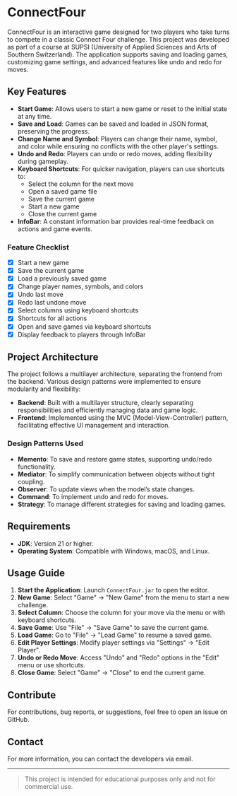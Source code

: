 # ConnectFour

ConnectFour is an interactive game designed for two players who take turns to compete in a classic Connect Four challenge. This project was developed as part of a course at SUPSI (University of Applied Sciences and Arts of Southern Switzerland). The application supports saving and loading games, customizing game settings, and advanced features like undo and redo for moves.

## Key Features

- **Start Game**: Allows users to start a new game or reset to the initial state at any time.
- **Save and Load**: Games can be saved and loaded in JSON format, preserving the progress.
- **Change Name and Symbol**: Players can change their name, symbol, and color while ensuring no conflicts with the other player's settings.
- **Undo and Redo**: Players can undo or redo moves, adding flexibility during gameplay.
- **Keyboard Shortcuts**: For quicker navigation, players can use shortcuts to:
  - Select the column for the next move
  - Open a saved game file
  - Save the current game
  - Start a new game
  - Close the current game
- **InfoBar**: A constant information bar provides real-time feedback on actions and game events.

### Feature Checklist

- [x] Start a new game
- [x] Save the current game
- [x] Load a previously saved game
- [x] Change player names, symbols, and colors
- [x] Undo last move
- [x] Redo last undone move
- [x] Select columns using keyboard shortcuts
- [x] Shortcuts for all actions
- [x] Open and save games via keyboard shortcuts
- [x] Display feedback to players through InfoBar

## Project Architecture

The project follows a multilayer architecture, separating the frontend from the backend. Various design patterns were implemented to ensure modularity and flexibility:

- **Backend**: Built with a multilayer structure, clearly separating responsibilities and efficiently managing data and game logic.
- **Frontend**: Implemented using the MVC (Model-View-Controller) pattern, facilitating effective UI management and interaction.

### Design Patterns Used

- **Memento**: To save and restore game states, supporting undo/redo functionality.
- **Mediator**: To simplify communication between objects without tight coupling.
- **Observer**: To update views when the model’s state changes.
- **Command**: To implement undo and redo for moves.
- **Strategy**: To manage different strategies for saving and loading games.

## Requirements

- **JDK**: Version 21 or higher.
- **Operating System**: Compatible with Windows, macOS, and Linux.

## Usage Guide

1. **Start the Application**: Launch `ConnectFour.jar` to open the editor.
2. **New Game**: Select "Game" -> "New Game" from the menu to start a new challenge.
3. **Select Column**: Choose the column for your move via the menu or with keyboard shortcuts.
4. **Save Game**: Use "File" -> "Save Game" to save the current game.
5. **Load Game**: Go to "File" -> "Load Game" to resume a saved game.
6. **Edit Player Settings**: Modify player settings via "Settings" -> "Edit Player".
7. **Undo or Redo Move**: Access "Undo" and "Redo" options in the "Edit" menu or use shortcuts.
8. **Close Game**: Select "Game" -> "Close" to end the current game.

## Contribute

For contributions, bug reports, or suggestions, feel free to open an issue on GitHub.

## Contact

For more information, you can contact the developers via email.

---

> This project is intended for educational purposes only and not for commercial use.


